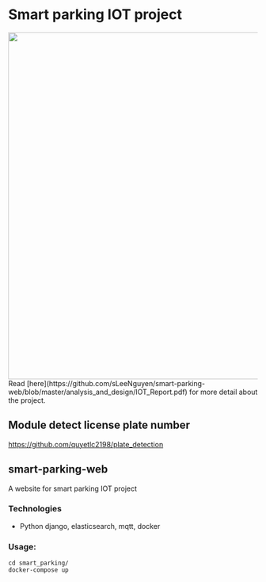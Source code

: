 # Smart parking IOT project

<img width="700px" src="https://github.com/sLeeNguyen/smart-parking-web/blob/master/analysis_and_design/architecture.png"/>
Read [here](https://github.com/sLeeNguyen/smart-parking-web/blob/master/analysis_and_design/IOT_Report.pdf) for more detail about the project.

## Module detect license plate number
https://github.com/quyetlc2198/plate_detection

## smart-parking-web
A website for smart parking IOT project

### Technologies
* Python django, elasticsearch, mqtt, docker

### Usage:
    cd smart_parking/
    docker-compose up
